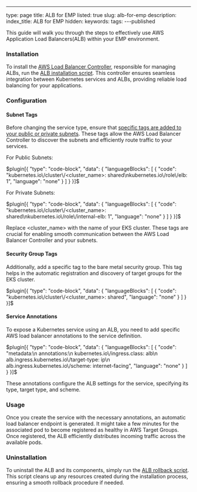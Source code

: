 ---
type: page
title: ALB for EMP
listed: true
slug: alb-for-emp
description: 
index_title: ALB for EMP
hidden: 
keywords: 
tags: 
---published

This guide will walk you through the steps to effectively use AWS Application Load Balancers(ALB) within your EMP environment.

### Installation

To install the [AWS Load Balancer Controller](https://docs.aws.amazon.com/eks/latest/userguide/aws-load-balancer-controller.html), responsible for managing ALBs, run the [ALB installation script](https://github.com/platform9/support-locker/blob/master/emp/nlb-alb-scripts/awslb-ctrl-install.sh). This controller ensures seamless integration between Kubernetes services and ALBs, providing reliable load balancing for your applications.

### Configuration

#### Subnet Tags

Before changing the service type, ensure that [specific tags are added to your public or private subnets](https://kubernetes-sigs.github.io/aws-load-balancer-controller/v2.2/deploy/subnet_discovery/). These tags allow the AWS Load Balancer Controller to discover the subnets and efficiently route traffic to your services.

For Public Subnets:

$plugin[{
    "type": "code-block",
    "data": {
        "languageBlocks": [
            {
                "code": "kubernetes.io\/cluster\/<cluster_name>: shared\nkubernetes.io\/role\/elb: 1",
                "language": "none"
            }
        ]
    }
}]$

For Private Subnets:

$plugin[{
    "type": "code-block",
    "data": {
        "languageBlocks": [
            {
                "code": "kubernetes.io\/cluster\/<cluster_name>: shared\nkubernetes.io\/role\/internal-elb: 1",
                "language": "none"
            }
        ]
    }
}]$

Replace &lt;cluster_name&gt; with the name of your EKS cluster. These tags are crucial for enabling smooth communication between the AWS Load Balancer Controller and your subnets.

#### Security Group Tags

Additionally, add a specific tag to the bare metal security group. This tag helps in the automatic registration and discovery of target groups for the EKS cluster.

$plugin[{
    "type": "code-block",
    "data": {
        "languageBlocks": [
            {
                "code": "kubernetes.io\/cluster\/<cluster_name>: shared",
                "language": "none"
            }
        ]
    }
}]$

#### Service Annotations

To expose a Kubernetes service using an ALB, you need to add specific AWS load balancer annotations to the service definition.

$plugin[{
    "type": "code-block",
    "data": {
        "languageBlocks": [
            {
                "code": "metadata:\n  annotations:\n    kubernetes.io\/ingress.class: alb\n    alb.ingress.kubernetes.io\/target-type: ip\n    alb.ingress.kubernetes.io\/scheme: internet-facing",
                "language": "none"
            }
        ]
    }
}]$

These annotations configure the ALB settings for the service, specifying its type, target type, and scheme.

### Usage

Once you create the service with the necessary annotations, an automatic load balancer endpoint is generated. It might take a few minutes for the associated pod to become registered as healthy in AWS Target Groups. Once registered, the ALB efficiently distributes incoming traffic across the available pods.

### Uninstallation

To uninstall the ALB and its components, simply run the [ALB rollback script](https://github.com/platform9/support-locker/blob/master/emp/nlb-alb-scripts/awslb-ctrl-rollback.sh). This script cleans up any resources created during the installation process, ensuring a smooth rollback procedure if needed.

